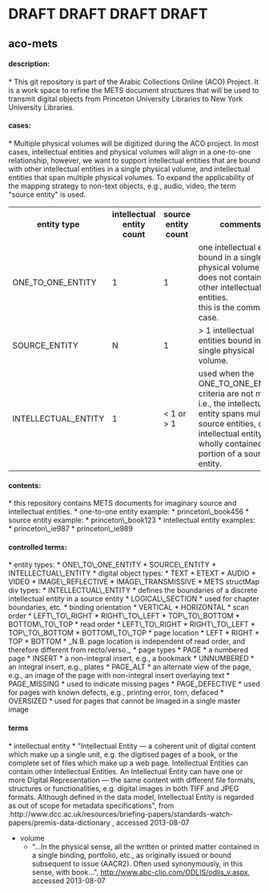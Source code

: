 <h1>DRAFT DRAFT DRAFT DRAFT</h1>

aco-mets
---

<h4>description:</h4>
 * This git repository is part of the Arabic Collections Online (ACO) Project. It is a work space to refine the METS document structures that will be used to transmit digital objects from Princeton University Libraries to New York University Libraries.

 
<h4>cases:</h4>
 * Multiple physical volumes will be digitized during the ACO project. In most cases, intellectual entities and physical volumes will align in a one-to-one relationship, however, we want to support intellectual entities that are bound with other intellectual entities in a single physical volume, and intellectual entities that span multiple physical volumes. To expand the applicability of the mapping strategy to non-text objects, e.g., audio, video, the term "source entity" is used.
<table>
<tr><th>entity type</th><th>intellectual entity count</th><th>source entity count</th><th>comments</th></tr>
<tr><td>ONE_TO_ONE_ENTITY</td><td>1</td><td>1</td><td>one intellectual entity bound in a single physical volume that does not contain any other intellectual entities.<br />this is the common case.</td></tr>
<tr><td>SOURCE_ENTITY</td><td>N</td><td>1</td><td>&gt; 1 intellectual entities bound in a single physical volume.</td></tr>
<tr><td>INTELLECTUAL_ENTITY</td><td>1</td><td>&lt; 1 or &gt; 1</td><td>used when the ONE_TO_ONE_ENTITY criteria are not met, i.e., the intellectual entity spans multiple source entities, or the intellectual entity is wholly contained in a portion of a source entity.</td></tr>
</table>
	
<h4>contents:</h4>
 * this repository contains METS documents for imaginary source and intellectual entities.
 * one-to-one entity example:
   * princeton\_book456
 * source entity example:
   * princeton\_book123
 * intellectual entity examples:
   * princeton\_ie987
   * princeton\_ie989


<h4>controlled terms:</h4>
 * entity types:
   * ONE\_TO\_ONE_ENTITY
   * SOURCE\_ENTITY
   * INTELLECTUAL\_ENTITY
 * digital object types:
   * TEXT
   * ETEXT
   * AUDIO
   * VIDEO
   * IMAGE\_REFLECTIVE
   * IMAGE\_TRANSMISSIVE
 * METS structMap div types:
   * INTELLECTUAL\_ENTITY
     * defines the boundaries of a discrete intellectual entity in a source entity
   * LOGICAL\_SECTION
     * used for chapter boundaries, etc.
 * binding orientation
   * VERTICAL
   * HORIZONTAL
 * scan order
   * LEFT\_TO\_RIGHT
   * RIGHT\_TO\_LEFT
   * TOP\_TO\_BOTTOM
   * BOTTOM\_TO\_TOP
 * read order
   * LEFT\_TO\_RIGHT
   * RIGHT\_TO\_LEFT
   * TOP\_TO\_BOTTOM
   * BOTTOM\_TO\_TOP
 * page location
   * LEFT
   * RIGHT
   * TOP
   * BOTTOM
   * _N.B. page location is independent of read order, and therefore different from recto/verso._
 * page types
   * PAGE
     * a numbered page
   * INSERT
     * a non-integral insert, e.g., a bookmark
   * UNNUMBERED
     * an integral insert, e.g., plates
   * PAGE_ALT
     * an alternate view of the page, e.g., an image of the page with non-integral insert overlaying text
   * PAGE_MISSING
     * used to indicate missing pages
   * PAGE_DEFECTIVE
     * used for pages with known defects, e.g., printing error, torn, defaced
   * OVERSIZED
     * used for pages that cannot be imaged in a single master image
    
<h4>terms</h4>
* intellectual entity
  * "Intellectual Entity — a coherent unit of digital content which make up a single unit, e.g. the digitised pages of a book, or the complete set of files which make up a web page. Intellectual Entities can contain other Intellectual Entities. An Intellectual Entity can have one or more Digital Representation — the same content with different file formats, structures or functionalities, e.g. digital images in both TIFF and JPEG formats. Although defined in the data model, Intellectual Entity is regarded as out of scope for metadata specifications", from :http://www.dcc.ac.uk/resources/briefing-papers/standards-watch-papers/premis-data-dictionary , accessed 2013-08-07
  
* volume
  * "...In the physical sense, all the written or printed matter contained in a single binding, portfolio, etc., as originally issued or bound subsequent to issue (AACR2). Often used synonymously, in this sense, with book...", http://www.abc-clio.com/ODLIS/odlis_v.aspx, accessed 2013-08-07

